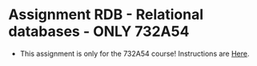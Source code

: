 <!--
**!!! This assignment is not relevant for the 2020 version of the course. So, simply ignore it !!!**
-->

# Assignment RDB - Relational databases - ONLY 732A54
* This assignment is only for the 732A54 course!
Instructions are [Here](https://www.ida.liu.se/~732A54/lab/rdb/index.en.shtml).
<!--
* Do exercise (lab) 1 'SQL-Queries and Views' in the [compendium](https://www.ida.liu.se/~732A54/lab/rdb/compendiumADITDatabaseLab1and220150828.pdf), only questions 1 to 14 (including 14).
-->
<!--
* Do the [exercises](https://www.ida.liu.se/~732A54/lab/rdb/index.en.shtml), questions 1 to 14 (including 14).
* The template is provided in **lab1.sql**.
* The questions must be answered in chronological order. 
* The file must be executable using a MySQL command `SOURCE lab1.sql;` command without any errors.
* All created tables and views must be deleted in the beginning of the file.
* Include an *executable* *lab1.sql* file. 
-->
